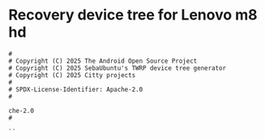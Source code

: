 # Recovery device tree for Lenovo m8 hd

```
#
# Copyright (C) 2025 The Android Open Source Project
# Copyright (C) 2025 SebaUbuntu's TWRP device tree generator
# Copyright (C) 2025 Citty projects
#
# SPDX-License-Identifier: Apache-2.0
#

che-2.0
#

``
